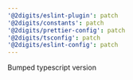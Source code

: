 ```yaml
---
'@2digits/eslint-plugin': patch
'@2digits/constants': patch
'@2digits/prettier-config': patch
'@2digits/tsconfig': patch
'@2digits/eslint-config': patch
---
```


Bumped typescript version
